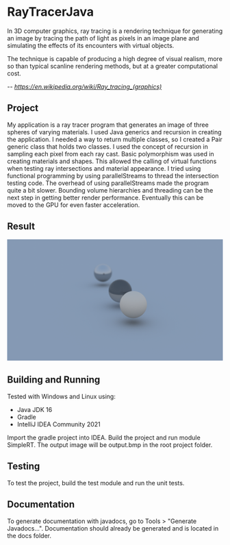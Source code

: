 # RayTracerJava

In 3D computer graphics, ray tracing is a rendering technique for generating an image by tracing the path of light as pixels in an image plane and simulating the effects of its encounters with virtual objects.

The technique is capable of producing a high degree of visual realism, more so than typical scanline rendering methods, but at a greater computational cost.

-- <cite>https://en.wikipedia.org/wiki/Ray_tracing_(graphics)

## Project 
My application is a ray tracer program that generates an image of three spheres of varying materials. I used Java generics and recursion in creating the application. 
I needed a way to return multiple classes, so I created a Pair generic class that holds two classes. I used the concept of recursion in sampling each pixel from each ray cast. 
Basic polymorphism was used in creating materials and shapes. This allowed the calling of virtual functions when testing ray intersections and material appearance.
I tried using functional programming by using parallelStreams to thread the intersection testing code. The overhead of using parallelStreams made the program quite a bit slower.
Bounding volume hierarchies and threading can be the next step in getting better render performance. Eventually this can be moved to the GPU for even faster acceleration.

## Result
   ![Ray Traced Image](output.bmp)

## Building and Running

Tested with Windows and Linux using:

- Java JDK 16
- Gradle
- IntelliJ IDEA Community 2021

Import the gradle project into IDEA. Build the project and run module SimpleRT. The output image will be output.bmp in the root project folder.

## Testing

To test the project, build the test module and run the unit tests.

## Documentation
To generate documentation with javadocs, go to Tools > "Generate Javadocs...". Documentation should already be generated and is located in the docs folder.